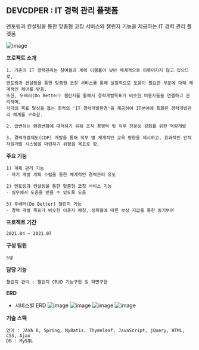 <h2>DEVCDPER : IT 경력 관리 플랫폼</h2>

멘토링과 컨설팅을 통한 맞춤형 코칭 서비스와 챌린지 기능을 제공하는 IT 경력 관리 플랫폼

![image](https://github.com/Wool-ly/DEVCDPER/assets/78457967/af96c418-2d92-43f6-83fd-745374f090e4)


**프로젝트 소개**
```
1. 기존의 IT 경력관리는 참여율과 계획 이행률이 낮아 체계적으로 이루어지지 않고 있으므로,
멘토링과 컨설팅을 통한 맞춤형 코칭 서비스를 통해 실질적으로 도움이 필요한 부분에 대해 체계적인 케어를 받음.
또한, 두배러(Do Better) 챌린지를 통해서 경력개발목표가 비슷한 이용자들을 연결하고 관리하며,
각각의 목표 달성을 돕는 최적의 'IT 경력개발환경'을 제공하여 IT분야에 특화된 경력개발관리 체계를 구축함.

2. 급변하는 환경변화에 대처하기 위해 조직 경쟁력 및 직무 전문성 강화를 위한 역량개발

3. 경력개발제도(CDP) 개발을 통해 직무 별 체계적인 교육 방향을 제시하고, 효과적인 인적 자원개발 시스템을 마련하기 위함을 목표로 함.
```

**주요 기능**
```
1) 계획 관리 기능
- 자기 계발 계획 수립을 통한 체계적인 경력관리 유도

2) 멘토링과 컨설팅을 통한 맞춤형 코칭 서비스 기능
- 실무에서 도움을 받을 수 있도록 도움

3) 두배러(Do Better) 챌린지 기능
- 경력 개발 목표가 비슷한 이용자 매칭, 성취율에 따른 보상 지급을 통한 동기부여
```

**프로젝트 기간**
```
2021.04 ~ 2021.07
```

**구성 팀원**
```
5명
```

**담당 기능**
```
챌린지 관리 : 챌린지 CRUD 기능구현 및 화면구현
```

**ERD**
- 서비스별 ERD
![image](https://github.com/Wool-ly/DEVCDPER/assets/78457967/571380bf-37ee-4aaf-b26c-cd0dcbb277d0)
![image](https://github.com/Wool-ly/DEVCDPER/assets/78457967/6897b304-230c-4e0e-bf2e-dff63797337a)
![image](https://github.com/Wool-ly/DEVCDPER/assets/78457967/d94e4cfb-f772-4d5c-aab3-f61e15642e01)
![image](https://github.com/Wool-ly/DEVCDPER/assets/78457967/14b053b3-836c-4b37-b7a8-75431d1ce0c8)


**기술 스택**
```
언어 : JAVA 8, Spring, MyBatis, Thymeleaf, JavaScript, jQuery, HTML, CSS, Ajax
DB : MySQL
```
